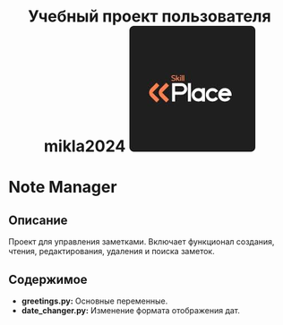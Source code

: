 <h1 align="center"> Учебный проект пользователя mikla2024
<img src="831BD29C-6953-4535-9F2B-AB29057E5185.jpeg" href="http://skillplace.io"/></h1>

# Note Manager
## Описание
Проект для управления заметками. Включает функционал создания, чтения, редактирования, удаления и поиска заметок.

## Содержимое
- **greetings.py:** Основные переменные.
- **date_changer.py:** Изменение формата отображения дат.

